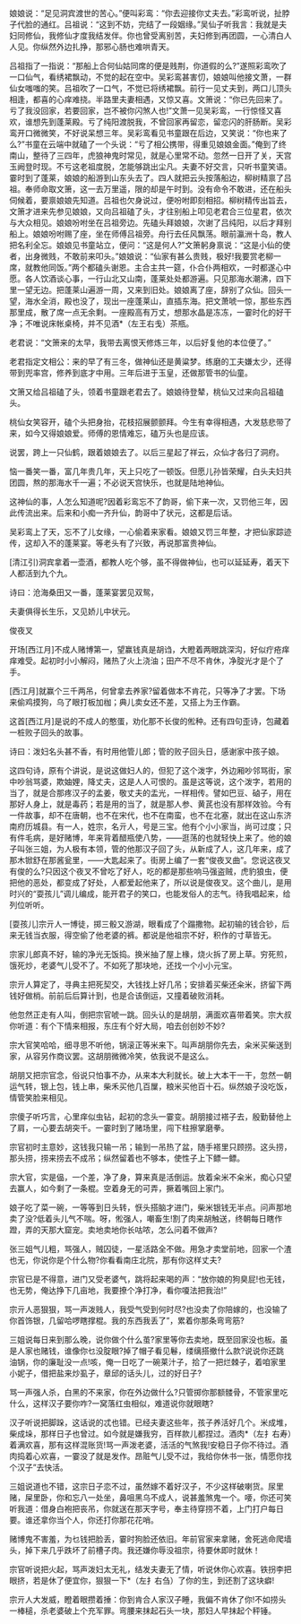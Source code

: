 <!-- { "loadSidebar": true } -->
娘娘说：“足见洞宾渡世的苦心。”便叫彩鸾：“你去迎接你丈夫去。”彩鸾听说，扯脖子代脸的通红。吕祖说：“这到不妨，完结了一段姻缘。”吴仙子听我言：我就是夫妇同修仙，我修仙才度我结发伴。你也曾受离别苦，夫妇修到再团圆，一心清白人人见。你纵然外边扎挣，那邪心肠也难哄青天。

吕祖指了一指说：“那船上合何仙姑同席的便是贱荆，你道假的么?”遂照彩鸾吹了一口仙气，看绣裙飘动，不觉的起在空中。吴彩鸾甚害忉，娘娘叫他接文萧，一群仙女嗤嗤的笑。吕祖吹了一口气，不觉已将绣裙飘。前行一见丈夫到，两口儿顶头相逢，都喜的心痒难挠。半路里夫妻相遇，又惊又喜。文箫说：“你已先回来了。亏了我没回家，若要回家，岂不被你闪煞人也!”文萧一见吴彩鸾，一行惊怪又喜欢，谁想先到蓬莱殿。亏了纯阳渡脱我，不曾回家再留恋，留恋闪的肝肠断。吴彩鸾开口微微笑，不好说呆想三年。吴彩鸾看见书童跟在后边，又笑说：“你也来了么?”书童在云端中就磕了一个头说：“亏了相公携带，得重见娘娘金面。”俺到了终南山，整待了三四年，虎狼神鬼时常见，就是心里常不动。忽然一日开了关，天宫玉阙登时现。不亏这老祖度脱，怎能够跳出尘凡。夫妻不好交言，只听书童笑语。霎时到了蓬莱，娘娘的船游到山东头去了。四人就把云头按落船边，柳树精禀了吕祖。奉师命取文箫，这一去万里遥，限的却是午时到。没有命令不敢进，还在船头伺候着，要禀娘娘先知道。吕祖也欠身说过，便吩咐即刻相招。柳树精传出旨去，文箫才进来先参见娘娘，又向吕祖磕了头，才往别船上叩见老君合三位星君，依次与大众相见。娘娘吩咐坐在吕祖旁边。先磕头拜娘娘，次谢了吕纯阳，以后才拜别船上。娘娘吩咐赐了座，坐在师傅吕祖旁。舟行去任风飘荡。眼前瀛洲十岛，教人把名利全忘。娘娘见书童站立，便问：“这是何人?”文箫躬身禀说：“这是小仙的使者，出身微贱，不敢前来叩头。”娘娘说：“仙家有甚么贵贱，极好!我要赏老柳一席，就教他同饭。”两个都磕头谢恩。主合主共一筵，仆合仆两相欢，一时都遂心中愿。各人饮酒谈心事，一行山北又山南，蓬莱处处都游遍。只见那海水潮沸，四下里一望无边。把蓬莱山遍游一周，又来到旧处。娘娘离了座，辞别了众仙。回头一望，海水全消，殿也没了，现出一座蓬莱山，直插东海。把文萧唬一惊，那些东西那里成，散了席一点无余剩。一座殿高有万丈，想那水晶是冻冻，一霎时化的好干净；不唯说床帐桌椅，并不见酒*（左王右戋）茶瓶。

老君说：“文箫来的太早，我带去离恨天修炼三年，以后好复他的本位便了。”

老君指定文相公：来的早了有三冬，做神仙还是黄粱梦。练磨的工夫嫌太少，还得带到兜率宫，修养到底才中用。三年后进于玉皇，还做那管书的仙童。

文箫又给吕祖磕了头，领着书童跟老君去了。娘娘待登辇，桃仙又过来向吕祖磕头。

桃仙女笑容开，磕个头把身抬，花枝招展颤颤拜。今生有幸得相遇，大发慈悲带了来，如今又得娘娘爱。师傅的恩情难忘，磕万头也是应该。

说罢，跨上一只仙鹤，跟着娘娘去了。以后三星起了祥云，众仙才各归了洞府。

恼一番笑一番，富几年贵几年，天上只吃了一顿饭。但愿儿孙皆荣耀，白头夫妇共团圆，熬的那海水千一遍；不必说天宫快乐，也就是陆地神仙。

这神仙的事，人怎么知道呢?因着彩鸾忘不了韵哥，偷下来一次，又罚他三年，因此传流出来。后来和小痴一齐升仙，韵哥中了状元，这都是后话。

吴彩鸾上了天，忘不了儿女缘，一心偷着来家看。娘娘又罚三年整，才把仙家踪迹传，这却入不的蓬莱宴。等老头有了兴致，再说那富贵神仙。

[清江引)洞宾拿着一壶酒，都教人吃个够，虽不得做神仙，也可以延延寿，着天下人都活到九个九。

诗曰：沧海桑田又一番，蓬莱宴罢见双鸳，

夫妻俱得长生乐，又见娇儿中状元。



俊夜叉



开场[西江月]不成人赌博第一，望赢钱真是胡诌，大瞪着两眼跳深沟，好似疔疮痒痒难受。起初时小小解闷，赌热了火上浇油；田产不尽不肯休，净腚光才是个了手。

[西江月]就赢个三千两吊，何曾拿去养家?留着做本不肯花，只等净了才罢。下场来偷鸡摸狗，乌了眼打板加枷；典儿卖女还不差，又搭上为王作霸。

这首[西江月]是说的不成人的憨蛋，劝化那不长俊的倯种。还有四句歪诗，包藏着一桩败子回头的故事。

诗曰：泼妇名头甚不香，有时用他管儿郎；管的败子回头日，感谢家中孩子娘。

这四句诗，原有个讲说，是说这做妇人的，但犯了这个泼字，外边厢吵邻骂街，家中吵翁骂婆，欺妯娌，降丈夫，这是人人可恨的。虽是这等说，这个泼字，若用的当了，就是合那疼汉子的孟姜，敬丈夫的盂光，一样相传。譬如巴豆、硵子，用在那好人身上，就是毒药；若是用的当了，就是那人参、黄芪也没有那样效验。今有一件故事，却不在唐朝，也不在宋代，也不在南蛮，也不在北塞，就出在这山东济南府历城县。有一人，姓宗，名亓人，号是三宝。他有个小小家当，尚可过度；只有件毛病，是好赌博，年来背着醋瓶使八势，——逛荡的也就轻快上来了。他的娘子叫张三姐，为人极有本领，管的他那汉子回了头，从新成了人，这几年来，成了那木锨舒在那酱瓮里，——大匙起来了。街房上编了一套“俊夜叉曲”。您说这夜叉有俊的么?只因这个夜叉不曾吃了好人，吃的都是那些响马强盗贼，虎豹狼虫，便把他的恶处，都变成了好处，人都爱起他来了，所以说是俊夜叉。这个曲儿，是用时兴的“耍孩儿”调儿编成，能开君子的笑口，也能发俗人的志气。待我唱起来，给列位听听。

[耍孩儿]宗亓人一博徒，掷三骰又游湖，眼看成了个蹋撒物。起初输的钱合钞，后来无钱当衣服，得空偷了他老婆的裤。都说是他祖宗不好，积作的寸草皆无。

宗家儿郎真不好，输的净光无饭捣。换米抽了屋上椽，烧火拆了房上草。穷死煎，饿死炒，老婆气儿受不了。不如死了那块地，还找一个小小元宝。

宗亓人算定了，寻典主把死契交，大钱找上好几吊；安排着买柴还籴米，挤留下两钱好做梢。前前后后算计到，也是合该倒运，又撞着破败消耗。

他忽然正走有人叫，倒把宗官唬一跳。回头认的是胡朋，满面欢喜带着笑。宗大叔你听道：有个下情来相报，东庄有个好大局，咱去创创妙不妙?

宗大官笑哈哈，细寻思不听他，锅滚正等米来下。叫声胡朋你先去，籴米买柴送到家，从容另作商议罢。这胡朋微微冷笑，依我说不是这么。

胡朋又把宗官念，俗说只怕事不办，从来本大利就长。破上大本干一干，忽然一朝运气转，银上包，钱上串，柴禾买他几百屟，粮米买他百十石。纵然娘子没吃饭，情管笑脸来相见。

宗傻子听巧言，心里痒似虫钻，起初的念头一霎变。胡朋接过褡子去，殷勤替他上了肩，一心要去胡突千。一霎时到了赌场里，闯下柱擦掌磨拳。

宗官初时主意妙，这钱我只输一吊；输到一吊热了盆，随手褡里只顾捞。这头捞，那头捞，捞来捞去不成吊；纵然留着也不够本，使性子上下鳔一鳔。

宗大官，实是偘，一个差，净了身，算来真是活倒运。放着籴米不籴米，痴心只望去赢人，如今剩了一条棍。空着身无的可弄，撅着嘴回上家门。

娘子吃了菜一碗，一等等到日头转，恹头搭脑才进门，柴米银钱无半点。问声那地卖了没?低着头儿气不喘。呀，倯强人，嘲畜生!割了肉来胡触送，终朝每日瞎作蹬，弄的天那大窟宠。卖地卖地你长咕哝，怎么问着不做声?

张三姐气儿粗，骂强人，贼囚徒，一星活路全不做。用急才卖堂前地，回家一个渣也无，你说你是个什么物?你看看南庄北院，那有你这样丈夫?

宗官已是不得意，进门又受老婆气，跳将起来喝的声：“放你娘的狗臭屁!也无钱，也无势，俺达挣下几亩地，我要撩个净打净，看你嗄法把我治!”

宗亓人恶狠狠，骂一声泼贱人，我受气受到何时尽?也没卖了你陪嫁的，也没输了你首饰银，几留哈啰瞎撑棍。我的东西我丢了”，累着你那条弯弯筋?

三姐说每日来到那么晚，说你做个什么茧?家里等你去卖地，既至回家没也板。虽是人家也赌钱，谁像你乜没腚眼?掉了帽子看见鬈，缕缡搭撤什么款?说说你还跳油锅，你的廉耻没一点!咳，俺一日吃了一碗莱汁子，拾了一把烂棘子，着咱家里小妮子，借把盐来炒虱子，章邱的话头儿，过的好日子?

骂一声强人杀，白黑的不来家，你在外边做什么?只管掷你那额髅骨，不管家里吃什么，这样汉子要你咋?一窝落红虫相似，难道说你就眼瞎?

汉子听说把脚跺，这话说的忒也错。已经夫妻这些年，孩子养活好几个。米成堆，柴成垛，那样日子也曾过。如今就是嫌我穷，百样款儿都捏过。酒肉*（左扌右寿）着满欢喜，那有这样混账货!骂一声泼老婆，活活的气煞我!安稳日子你不待过。酒肉捣着心欢喜，一霎没了就是发作。昂赃气儿受不过，我给你休书一张，情愿你找个汉子”去快活。

三姐说道也不错，这宗日子恋不过，虽然嫁不着好汉子，不少这样破喇货。尿里赌，屎里卧，你和忘八一处坐，鼻咀黑乌不成人，说甚羞煞鬼一个。喓，你还可笑听我道：借身白袍把丧吊，你就送在那天字号，奉主待穿捞不着，上门打户每日要。谁还拿你当个人，你还打你那花花哨。

赌博鬼不害羞，为乜钱把脸丢，霎时狗脸还依旧。年前官家来拿赌，舍死逃命爬墙头，掉下来几乎跌坏了前槽子肉。我还嫌你辱没祖宗，待要休即时就休！

宗官听说把火起，骂声泼妇太无礼，结发夫妻无了情，听说休你心欢喜。铁拐李把眼挤，若是休了便宜你，狠狠一下*（左扌右刍）了你的生，到还割了这块癖!

宗亓人大发威，瞪着眼攒着捶：你到肯合人家汉子睡，我偏不肯休了你!不如捞头一棒槌，杀老婆破上个充军罪。弯腰来抹起石头一块，那妇人早抹起个秤锤。

